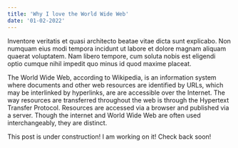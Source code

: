 ```yaml
---
title: 'Why I love the World Wide Web'
date: '01-02-2022'
---
```


Inventore veritatis et quasi architecto beatae vitae dicta sunt explicabo. Non numquam eius modi tempora incidunt ut labore et dolore magnam aliquam quaerat voluptatem. Nam libero tempore, cum soluta nobis est eligendi optio cumque nihil impedit quo minus id quod maxime placeat.

The World Wide Web, according to Wikipedia, is an information system where documents and other web resources are identified by URLs, which may be interlinked by hyperlinks, are are accessible over the Internet. The way resources are transferred throughout the web is through the Hypertext Transfer Protocol. Resources are accessed via a browser and published via a server. Though the internet and World Wide Web are often used interchangeably, they are distinct.

This post is under construction! I am working on it! Check back soon!
